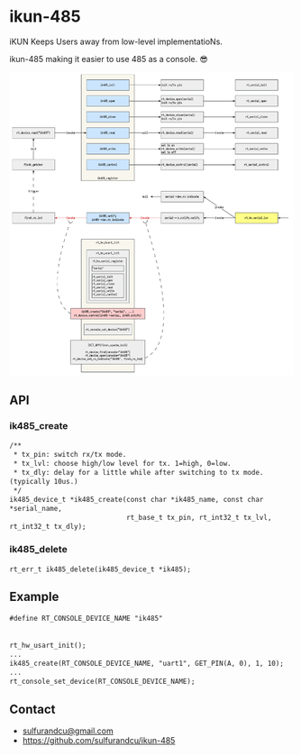 # ikun-485

iKUN Keeps Users away from low-level implementatioNs.

ikun-485 making it easier to use 485 as a console. 😎

![](assets/arch.png)

## API

### ik485_create

```
/**
 * tx_pin: switch rx/tx mode.
 * tx_lvl: choose high/low level for tx. 1=high, 0=low.
 * tx_dly: delay for a little while after switching to tx mode. (typically 10us.)
 */
ik485_device_t *ik485_create(const char *ik485_name, const char *serial_name,
                             rt_base_t tx_pin, rt_int32_t tx_lvl, rt_int32_t tx_dly);
```

### ik485_delete

```
rt_err_t ik485_delete(ik485_device_t *ik485);
```

## Example

```
#define RT_CONSOLE_DEVICE_NAME "ik485"


rt_hw_usart_init();
...
ik485_create(RT_CONSOLE_DEVICE_NAME, "uart1", GET_PIN(A, 0), 1, 10);
...
rt_console_set_device(RT_CONSOLE_DEVICE_NAME);
```

## Contact

- sulfurandcu@gmail.com
- https://github.com/sulfurandcu/ikun-485
